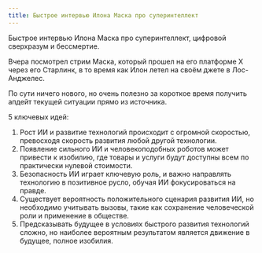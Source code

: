 ```yaml
---
title: Быстрое интервью Илона Маска про суперинтеллект
---
```

Быстрое интервью Илона Маска про суперинтеллект, цифровой сверхразум и бессмертие.

Вчера посмотрел стрим Маска, который прошел на его платформе X через его Старлинк, в то время как Илон летел на своём джете в Лос-Анджелес. 

По сути ничего нового, но очень полезно за короткое время получить апдейт текущей ситуации прямо из источника.

5 ключевых идей:
1. Рост ИИ и развитие технологий происходит с огромной скоростью, превосходя скорость развития любой другой технологии.
2. Появление сильного ИИ и человекоподобных роботов может привести к изобилию, где товары и услуги будут доступны всем по практически нулевой стоимости.
3. Безопасность ИИ играет ключевую роль, и важно направлять технологию в позитивное русло, обучая ИИ фокусироваться на правде.
4. Существует вероятность положительного сценария развития ИИ, но необходимо учитывать вызовы, такие как сохранение человеческой роли и применение в обществе.
5. Предсказывать будущее в условиях быстрого развития технологий сложно, но наиболее вероятным результатом является движение в будущее, полное изобилия.